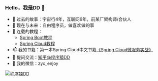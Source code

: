 ### Hello，我是DD 👋

- 🔭 过去的故事：宇宙行4年，互联网6年，前某厂架构师/合伙人
- 🌱 现在与未来：自由程序员，做喜欢做的事
- 🏡 连载的教程：
  - [Spring Boot教程](https://blog.didispace.com/spring-boot-learning-2x/)
  - [Spring Cloud教程](https://blog.didispace.com/spring-cloud-learning/)
- 📫 我的书籍：第一本Spring Cloud中文书籍[《Spring Cloud微服务实战》](https://item.jd.com/12172344.html)
- 🤔 提问交流：[知乎@程序猿DD](https://www.zhihu.com/people/di-yong-chao-86)
- 💬 我的微信：zyc_enjoy

[![程序猿DD](https://github-readme-stats.vercel.app/api?username=dyc87112)](https://github.com/anuraghazra/github-readme-stats&show_icons=true&theme=dracula)
